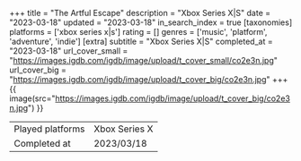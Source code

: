 +++
title = "The Artful Escape"
description = "Xbox Series X|S"
date = "2023-03-18"
updated = "2023-03-18"
in_search_index = true
[taxonomies]
platforms = ['xbox series x|s']
rating = []
genres = ['music', 'platform', 'adventure', 'indie']
[extra]
subtitle = "Xbox Series X|S"
completed_at = "2023-03-18"
url_cover_small = "https://images.igdb.com/igdb/image/upload/t_cover_small/co2e3n.jpg"
url_cover_big = "https://images.igdb.com/igdb/image/upload/t_cover_big/co2e3n.jpg"
+++
{{ image(src="https://images.igdb.com/igdb/image/upload/t_cover_big/co2e3n.jpg") }}

|              |            |
| ------------ | ---------- |
| Played platforms    | Xbox Series X|S |
| Completed at | 2023/03/18 |


